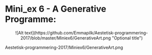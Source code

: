 <H1> Mini_ex 6 - A Generative Programme: </H1>

<p align="center"> ![Alt text](https://github.com/Emmapilk/Aestetisk-programmering-2017/blob/master/Miniex6/GenerativeArt.png "Optional title") </p>

Aestetisk-programmering-2017/Miniex6/GenerativeArt.png
